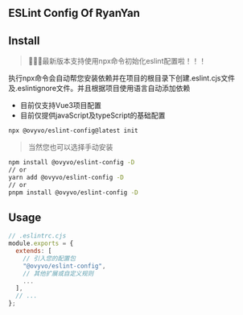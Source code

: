 ## ESLint Config Of RyanYan

## Install

> 🎉🎉🎉最新版本支持使用npx命令初始化eslint配置啦！！！

执行npx命令会自动帮您安装依赖并在项目的根目录下创建.eslint.cjs文件及.eslintignore文件。并且根据项目使用语言自动添加依赖

- 目前仅支持Vue3项目配置
- 目前仅提供javaScript及typeScript的基础配置

```bash
npx @ovyvo/eslint-config@latest init
```

> 当然您也可以选择手动安装

```bash
npm install @ovyvo/eslint-config -D
// or
yarn add @ovyvo/eslint-config -D
// or
pnpm install @ovyvo/eslint-config -D
```

## Usage

```javascript
// .eslintrc.cjs
module.exports = {
  extends: [
    // 引入您的配置包
    "@ovyvo/eslint-config",
    // 其他扩展或自定义规则
    ...
  ],
  // ...
};
```
